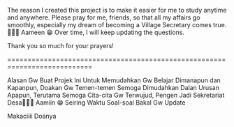 The reason I created this project is to make it easier for me to study anytime and anywhere. Please pray for me, friends, so that all my affairs go smoothly, especially my dream of becoming a Village Secretary comes true. 🤲🤲🤲 Aameen 😁 Over time, I will keep updating the questions.

Thank you so much for your prayers!

===========================================================================

Alasan Gw Buat Projek Ini Untuk Memudahkan Gw Belajar Dimanapun dan Kapanpun, Doakan Gw Temen-temen Semoga Dimudahkan Dalan Urusan Apapun, Terutama Semoga Cita-cita Gw Terwujud, Pengen Jadi Sekretariat Desa🤲🤲🤲 Aamiin 😁 Seiring Waktu Soal-soal Bakal Gw Update

Makaciiii Doanya
